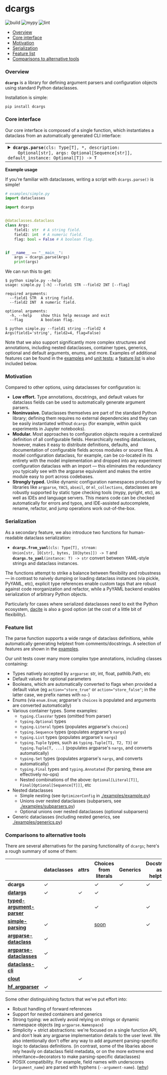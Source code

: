 # dcargs

![build](https://github.com/brentyi/dcargs/workflows/build/badge.svg)
![mypy](https://github.com/brentyi/dcargs/workflows/mypy/badge.svg?branch=master)
![lint](https://github.com/brentyi/dcargs/workflows/lint/badge.svg)

<!-- vim-markdown-toc GFM -->

* [Overview](#overview)
* [Core interface](#core-interface)
* [Motivation](#motivation)
* [Serialization](#serialization)
* [Feature list](#feature-list)
* [Comparisons to alternative tools](#comparisons-to-alternative-tools)

<!-- vim-markdown-toc -->

### Overview

**`dcargs`** is a library for defining argument parsers and configuration
objects using standard Python dataclasses.

Installation is simple:

```
pip install dcargs
```

### Core interface

Our core interface is composed of a single function, which instantiates a
dataclass from an automatically generated CLI interface:

<table><tr><td>
<details>
    <summary>
    <code><strong>dcargs.parse</strong>(cls: Type[T], *, description:
    Optional[str], args: Optional[Sequence[str]], default_instance: Optional[T]) -> T</code>
    </summary>

<!-- prettier-ignore-start -->
<pre><code>Generate a CLI containing fields for a dataclass, and use it to create an
instance of the class. Gracefully handles nested dataclasses, container types,
generics, optional and default arguments, enums, and more.

Args:
    cls: Dataclass type to instantiate.

Keyword Args:
    description: Description text for the parser, displayed when the --help flag is
        passed in. If not specified, the dataclass docstring is used. Mirrors argument
        from `argparse.ArgumentParser()`.
    args: If set, parse arguments from a sequence of strings instead of the
        commandline. Mirrors argument from `argparse.ArgumentParser.parse_args()`.
    default_instance: An instance of `T` to use for default values. Helpful for overriding fields
        in an existing instance; if not specified, the field defaults are used instead.

Returns:
    Instantiated dataclass.</code></pre>
<!-- prettier-ignore-end -->

</details>
</td></tr></table>

**Example usage**

If you're familiar with dataclasses, writing a script with `dcargs.parse()` is
simple!

```python
# examples/simple.py
import dataclasses

import dcargs


@dataclasses.dataclass
class Args:
    field1: str  # A string field.
    field2: int  # A numeric field.
    flag: bool = False # A boolean flag.


if __name__ == "__main__":
    args = dcargs.parse(Args)
    print(args)
```

We can run this to get:

```
$ python simple.py --help
usage: simple.py [-h] --field1 STR --field2 INT [--flag]

required arguments:
  --field1 STR  A string field.
  --field2 INT  A numeric field.

optional arguments:
  -h, --help    show this help message and exit
  --flag        A boolean flag.
```

```
$ python simple.py --field1 string --field2 4
Args(field1='string', field2=4, flag=False)
```

Note that we also support significantly more complex structures and annotations,
including nested dataclasses, container types, generics, optional and default
arguments, enums, and more. Examples of additional features can be found in the
[examples](./examples/) and [unit tests](./tests/); a
[feature list](#feature-list) is also included below.

### Motivation

Compared to other options, using dataclasses for configuration is:

- **Low effort.** Type annotations, docstrings, and default values for dataclass
  fields can be used to automatically generate argument parsers.
- **Noninvasive.** Dataclasses themselves are part of the standard Python
  library; defining them requires no external dependencies and they can be
  easily instantiated without `dcargs` (for example, within quick experiments in
  Jupyter notebooks).
- **Modular.** Most approaches to configuration objects require a centralized
  definition of all configurable fields. Hierarchically nesting dataclasses,
  however, makes it easy to distribute definitions, defaults, and documentation
  of configurable fields across modules or source files. A model configuration
  dataclass, for example, can be co-located in its entirety with the model
  implementation and dropped into any experiment configuration dataclass with an
  import — this eliminates the redundancy you typically see with the argparse
  equivalent and makes the entire module easy to port across codebases.
- **Strongly typed.** Unlike dynamic configuration namespaces produced by
  libraries like `argparse`, `YACS`, `abseil`, or `ml_collections`, dataclasses
  are robustly supported by static type checking tools (mypy, pyright, etc), as
  well as IDEs and language servers. This means code can be checked
  automatically for errors and typos, and IDE-assisted autocomplete, rename,
  refactor, and jump operations work out-of-the-box.

### Serialization

As a secondary feature, we also introduce two functions for human-readable
dataclass serialization:

- <code><strong>dcargs.from_yaml</strong>(cls: Type[T], stream: Union[str,
  IO[str], bytes, IO[bytes]]) -> T</code> and
  <code><strong>dcargs.to_yaml</strong>(instance: T) -> str</code> convert
  between YAML-style strings and dataclass instances.

The functions attempt to strike a balance between flexibility and robustness —
in contrast to naively dumping or loading dataclass instances (via pickle,
PyYAML, etc), explicit type references enable custom tags that are robust
against code reorganization and refactor, while a PyYAML backend enables
serialization of arbitrary Python objects.

Particularly for cases where serialized dataclasses need to exit the Python
ecosystem, [dacite](https://github.com/konradhalas/dacite) is also a good option
(at the cost of a little bit of flexibility).

### Feature list

The parse function supports a wide range of dataclass definitions, while
automatically generating helptext from comments/docstrings. A selection of
features are shown in the [examples](./examples/).

Our unit tests cover many more complex type annotations, including classes
containing:

- Types natively accepted by `argparse`: str, int, float, pathlib.Path, etc
- Default values for optional parameters
- Booleans, which are automatically converted to flags when provided a default
  value (eg `action="store_true"` or `action="store_false"`; in the latter case,
  we prefix names with `no-`)
- Enums (via `enum.Enum`; argparse's `choices` is populated and arguments are
  converted automatically)
- Various container types. Some examples:
  - `typing.ClassVar` types (omitted from parser)
  - `typing.Optional` types
  - `typing.Literal` types (populates argparse's `choices`)
  - `typing.Sequence` types (populates argparse's `nargs`)
  - `typing.List` types (populates argparse's `nargs`)
  - `typing.Tuple` types, such as `typing.Tuple[T1, T2, T3]` or
    `typing.Tuple[T, ...]` (populates argparse's `nargs`, and converts
    automatically)
  - `typing.Set` types (populates argparse's `nargs`, and converts
    automatically)
  - `typing.Final` types and `typing.Annotated` (for parsing, these are
    effectively no-ops)
  - Nested combinations of the above: `Optional[Literal[T]]`,
    `Final[Optional[Sequence[T]]]`, etc
- Nested dataclasses
  - Simple nesting (see `OptimizerConfig` in
    [./examples/example.py](./examples/example.py))
  - Unions over nested dataclasses (subparsers, see
    [./examples/subparsers.py](./examples/subparsers.py))
  - Optional unions over nested dataclasses (optional subparsers)
- Generic dataclasses (including nested generics, see
  [./examples/generics.py](./examples/generics.py))

### Comparisons to alternative tools

There are several alternatives for the parsing functionality of `dcargs`; here's
a rough summary of some of them:

|                                                                                                              | dataclasses | attrs | Choices from literals                                    | Generics | Docstrings as helptext | Nesting | Subparsers | Containers |
| ------------------------------------------------------------------------------------------------------------ | ----------- | ----- | -------------------------------------------------------- | -------- | ---------------------- | ------- | ---------- | ---------- |
| **dcargs**                                                                                                   | ✓           |       | ✓                                                        | ✓        | ✓                      | ✓       | ✓          | ✓          |
| **[datargs](https://github.com/roee30/datargs)**                                                             | ✓           | ✓     | ✓                                                        |          |                        |         | ✓          | ✓          |
| **[typed-argument-parser](https://github.com/swansonk14/typed-argument-parser)**                             |             |       | ✓                                                        |          | ✓                      |         | ✓          | ✓          |
| **[simple-parsing](https://github.com/lebrice/SimpleParsing)**                                               | ✓           |       | [soon](https://github.com/lebrice/SimpleParsing/pull/86) |          | ✓                      | ✓       | ✓          | ✓          |
| **[argparse-dataclass](https://pypi.org/project/argparse-dataclass/)**                                       | ✓           |       |                                                          |          |                        |         |            |            |
| **[argparse-dataclasses](https://pypi.org/project/argparse-dataclasses/)**                                   | ✓           |       |                                                          |          |                        |         |            |            |
| **[dataclass-cli](https://github.com/malte-soe/dataclass-cli)**                                              | ✓           |       |                                                          |          |                        |         |            |            |
| **[clout](https://github.com/python-clout/clout)**                                                           |             | ✓     |                                                          |          |                        | ✓       |            |            |
| **[hf_argparser](https://github.com/huggingface/transformers/blob/master/src/transformers/hf_argparser.py)** | ✓           |       |                                                          |          |                        |         |            | ✓          |

Some other distinguishing factors that we've put effort into:

- Robust handling of forward references
- Support for nested containers and generics
- Strong typing: we actively avoid relying on strings or dynamic namespace
  objects (eg `argparse.Namespace`)
- Simplicity + strict abstractions: we're focused on a single function API, and
  don't leak any argparse implementation details to the user level. We also
  intentionally don't offer any way to add argument parsing-specific logic to
  dataclass definitions. (in contrast, some of the libaries above rely heavily
  on dataclass field metadata, or on the more extreme end inheritance+decorators
  to make parsing-specific dataclasses)
- POSIX compatibility. For example, field names with underscores
  (`argument_name`) are parsed with hyphens (`--argument-name`).
  ([why](https://stackoverflow.com/questions/1253679/should-command-line-options-in-posix-style-operating-systems-be-underscore-style))
